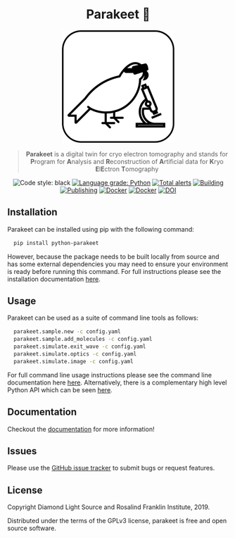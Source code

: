 <div align="center">

# Parakeet :parrot:

![Parakeet](docs/source/images/parakeet_small.png)

> **Parakeet** is a digital twin for cryo electron tomography and stands for **P**rogram for **A**nalysis and **R**econstruction of **A**rtificial data for **K**ryo **E**l**E**ctron **T**omography

![Code style: black](https://img.shields.io/badge/code%20style-black-000000.svg)
[![Language grade: Python](https://img.shields.io/lgtm/grade/python/g/rosalindfranklininstitute/amplus-digital-twin.svg?logo=lgtm&logoWidth=18)](https://lgtm.com/projects/g/rosalindfranklininstitute/amplus-digital-twin/context:python)
[![Total alerts](https://img.shields.io/lgtm/alerts/g/rosalindfranklininstitute/amplus-digital-twin.svg?logo=lgtm&logoWidth=18)](https://lgtm.com/projects/g/rosalindfranklininstitute/amplus-digital-twin/alerts/)
[![Building](https://github.com/rosalindfranklininstitute/amplus-digital-twin/actions/workflows/python-package.yml/badge.svg)](https://github.com/rosalindfranklininstitute/amplus-digital-twin/actions/workflows/python-package.yml)
[![Publishing](https://github.com/rosalindfranklininstitute/amplus-digital-twin/actions/workflows/python-publish.yml/badge.svg)](https://github.com/rosalindfranklininstitute/amplus-digital-twin/actions/workflows/python-publish.yml)
[![Docker](https://github.com/rosalindfranklininstitute/amplus-digital-twin/actions/workflows/docker-publish.yml/badge.svg)](https://github.com/rosalindfranklininstitute/amplus-digital-twin/actions/workflows/docker-publish.yml)
[![Docker](https://github.com/rosalindfranklininstitute/amplus-digital-twin/actions/workflows/snapcraft.yml/badge.svg)](https://github.com/rosalindfranklininstitute/amplus-digital-twin/actions/workflows/snapcraft.yml)
[![DOI](https://zenodo.org/badge/204956111.svg)](https://zenodo.org/badge/latestdoi/204956111)

</div>

## Installation

Parakeet can be installed using pip with the following command:

```sh
  pip install python-parakeet
```

However, because the package needs to be built locally from source and has some
external dependencies you may need to ensure your environment is ready before
running this command. For full instructions please see the installation
documentation
[here](https://rosalindfranklininstitute.github.io/amplus-digital-twin/installation.html).

## Usage

Parakeet can be used as a suite of command line tools as follows:

```sh
  parakeet.sample.new -c config.yaml
  parakeet.sample.add_molecules -c config.yaml
  parakeet.simulate.exit_wave -c config.yaml
  parakeet.simulate.optics -c config.yaml
  parakeet.simulate.image -c config.yaml
```

For full command line usage instructions please see the command line
documentation here
[here](https://rosalindfranklininstitute.github.io/amplus-digital-twin/usage.html).
Alternatively, there is a complementary high level Python API which can be seen
[here](https://rosalindfranklininstitute.github.io/amplus-digital-twin/api.html).

## Documentation

Checkout the [documentation](https://rosalindfranklininstitute.github.io/amplus-digital-twin/) for more information!

## Issues

Please use the [GitHub issue tracker](https://github.com/rosalindfranklininstitute/parakeet/issues) to submit bugs or request features.

## License

Copyright Diamond Light Source and Rosalind Franklin Institute, 2019.

Distributed under the terms of the GPLv3 license, parakeet is free and open source software.


